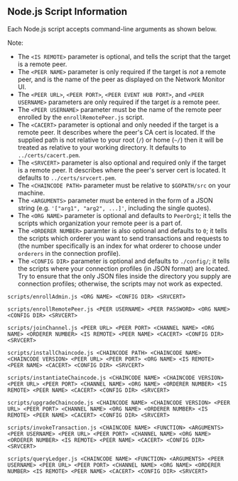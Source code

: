 ## Node.js Script Information

Each Node.js script accepts command-line arguments as shown below.

Note:

- The `<IS REMOTE>` parameter is optional, and tells the script that the target is a remote peer.
- The `<PEER NAME>` parameter is only required if the target is _not_ a remote peer, and is the name of the peer as displayed on the Network Monitor UI.
- The `<PEER URL>`, `<PEER PORT>`, `<PEER EVENT HUB PORT>`, and `<PEER USERNAME>` parameters are only required if the target _is_ a remote peer.
- The `<PEER USERNAME>` parameter must be the name of the remote peer enrolled by the `enrollRemotePeer.js` script.
- The `<CACERT>` parameter is optional and only needed if the target is a remote peer. It describes where the peer's CA cert is located. If the supplied path is not relative to your root (`/`) or home (`~/`) then it will be treated as relative to your working directory. It defaults to `../certs/cacert.pem`.
- The `<SRVCERT>` parameter is also optional and required only if the target is a remote peer. It describes where the peer's server cert is located. It defaults to `../certs/srvcert.pem`.
- The `<CHAINCODE PATH>` parameter must be relative to `$GOPATH/src` on your machine.
- The `<ARGUMENTS>` parameter must be entered in the form of a JSON string (e.g. `'["arg1", "arg2", ...]'`, including the single quotes).
- The `<ORG NAME>` parameter is optional and defaults to `PeerOrg1`; it tells the scripts which organization your remote peer is a part of. 
- The `<ORDERER NUMBER>` paramter is also optional and defaults to `0`; it tells the scripts which orderer you want to send transactions and requests to (the number specifically is an index for what orderer to choose under `orderers` in the connection profile).
- The `<CONFIG DIR>` parameter is optional and defaults to `./config/`; it tells the scripts where your connection profiles (in JSON format) are located. Try to ensure that the only JSON files inside the directory you supply are connection profiles; otherwise, the scripts may not work as expected.

```
scripts/enrollAdmin.js <ORG NAME> <CONFIG DIR> <SRVCERT>
```
```
scripts/enrollRemotePeer.js <PEER USERNAME> <PEER PASSWORD> <ORG NAME> <CONFIG DIR> <SRVCERT>
```
```
scripts/joinChannel.js <PEER URL> <PEER PORT> <CHANNEL NAME> <ORG NAME> <ORDERER NUMBER> <IS REMOTE> <PEER NAME> <CACERT> <CONFIG DIR> <SRVCERT>
```
```
scripts/installChaincode.js <CHAINCODE PATH> <CHAINCODE NAME> <CHAINCODE VERSION> <PEER URL> <PEER PORT> <ORG NAME> <IS REMOTE> <PEER NAME> <CACERT> <CONFIG DIR> <SRVCERT>
```
```
scripts/instantiateChaincode.js <CHAINCODE NAME> <CHAINCODE VERSION> <PEER URL> <PEER PORT> <CHANNEL NAME> <ORG NAME> <ORDERER NUMBER> <IS REMOTE> <PEER NAME> <CACERT> <CONFIG DIR> <SRVCERT>
```
```
scripts/upgradeChaincode.js <CHAINCODE NAME> <CHAINCODE VERSION> <PEER URL> <PEER PORT> <CHANNEL NAME> <ORG NAME> <ORDERER NUMBER> <IS REMOTE> <PEER NAME> <CACERT> <CONFIG DIR> <SRVCERT>
```
```
scripts/invokeTransaction.js <CHAINCODE NAME> <FUNCTION> <ARGUMENTS> <PEER USERNAME> <PEER URL> <PEER PORT> <CHANNEL NAME> <ORG NAME> <ORDERER NUMBER> <IS REMOTE> <PEER NAME> <CACERT> <CONFIG DIR> <SRVCERT>
```
```
scripts/queryLedger.js <CHAINCODE NAME> <FUNCTION> <ARGUMENTS> <PEER USERNAME> <PEER URL> <PEER PORT> <CHANNEL NAME> <ORG NAME> <ORDERER NUMBER> <IS REMOTE> <PEER NAME> <CACERT> <CONFIG DIR> <SRVCERT>
```

